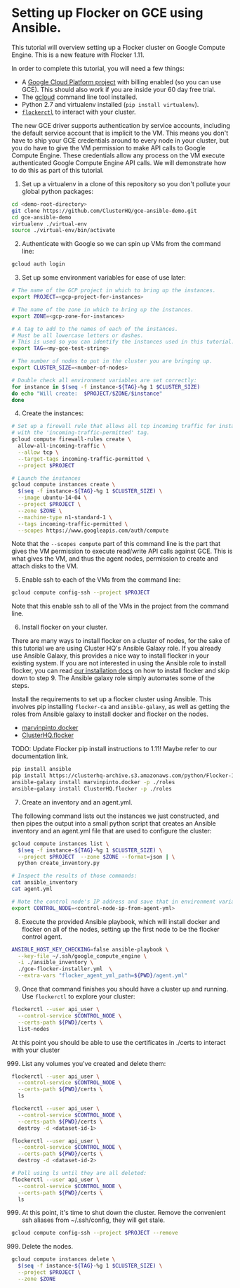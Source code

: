 # Setting up Flocker on GCE using Ansible.

This tutorial will overview setting up a Flocker cluster on Google Compute
Engine. This is a new feature with Flocker 1.11.

In order to complete this tutorial, you will need a few things:

* A [Google Cloud Platform project](https://console.cloud.google.com/project)
  with billing enabled (so you can use GCE). This should also work if you are
  inside your 60 day free trial.
* The [gcloud](https://cloud.google.com/sdk/downloads) command line tool
  installed.
* Python 2.7 and virtualenv installed (`pip install virtualenv`).
* [`flockerctl`](https://docs.clusterhq.com/en/latest/flocker-features/flockerctl.html)
  to interact with your cluster.

The new GCE driver supports authentication by service accounts, including the
default service account that is implicit to the VM. This means you don't have
to ship your GCE credentials around to every node in your cluster, but you do
have to give the VM permission to make API calls to Google Compute Engine.
These credentials allow any process on the VM execute authenticated Google
Compute Engine API calls. We will demonstrate how to do this as part of this
tutorial.


1. Set up a virtualenv in a clone of this repository so you don't pollute your
   global python packages:

  ```bash
  cd <demo-root-directory>
  git clone https://github.com/ClusterHQ/gce-ansible-demo.git
  cd gce-ansible-demo
  virtualenv ./virtual-env
  source ./virtual-env/bin/activate
  ```

2. Authenticate with Google so we can spin up VMs from the command line:

  ```bash
  gcloud auth login
  ```

3. Set up some environment variables for ease of use later:

  ```bash
  # The name of the GCP project in which to bring up the instances.
  export PROJECT=<gcp-project-for-instances>

  # The name of the zone in which to bring up the instances.
  export ZONE=<gcp-zone-for-instances>

  # A tag to add to the names of each of the instances.
  # Must be all lowercase letters or dashes.
  # This is used so you can identify the instances used in this tutorial.
  export TAG=<my-gce-test-string>

  # The number of nodes to put in the cluster you are bringing up.
  export CLUSTER_SIZE=<number-of-nodes>

  # Double check all environment variables are set correctly:
  for instance in $(seq -f instance-${TAG}-%g 1 $CLUSTER_SIZE)
  do echo "Will create:  $PROJECT/$ZONE/$instance"
  done
  ```

4. Create the instances:

  ```bash
  # Set up a firewall rule that allows all tcp incoming traffic for instances
  # with the 'incoming-traffic-permitted' tag.
  gcloud compute firewall-rules create \
    allow-all-incoming-traffic \
    --allow tcp \
    --target-tags incoming-traffic-permitted \
    --project $PROJECT

  # Launch the instances
  gcloud compute instances create \
    $(seq -f instance-${TAG}-%g 1 $CLUSTER_SIZE) \
    --image ubuntu-14-04 \
    --project $PROJECT \
    --zone $ZONE \
    --machine-type n1-standard-1 \
    --tags incoming-traffic-permitted \
    --scopes https://www.googleapis.com/auth/compute
  ```

  Note that the `--scopes compute` part of this command line is the part that
  gives the VM permission to execute read/write API calls against GCE. This is
  what gives the VM, and thus the agent nodes, permission to create and attach
  disks to the VM.

5. Enable ssh to each of the VMs from the command line:

  ```bash
  gcloud compute config-ssh --project $PROJECT
  ```

  Note that this enable ssh to all of the VMs in the project from the command
  line.

6. Install flocker on your cluster.

  There are many ways to install flocker on a cluster of nodes, for
  the sake of this tutorial we are using Cluster HQ's Ansible Galaxy
  role. If you already use Ansible Galaxy, this provides a nice way to
  install flocker in your existing system.  If you are not interested
  in using the Ansible role to install flocker, you can read [our
  installation docs](https://docs.clusterhq.com/en/latest/index.html)
  on how to install flocker and skip down to step 9. The Ansible
  galaxy role simply automates some of the steps.

  Install the requirements to set up a flocker cluster using Ansible.
  This involves pip installing `flocker-ca` and `ansible-galaxy`, as well as
  getting the roles from Ansible galaxy to install docker and flocker on the
  nodes.

  * [marvinpinto.docker](https://galaxy.ansible.com/marvinpinto/docker/)
  * [ClusterHQ.flocker](https://galaxy.ansible.com/ClusterHQ/flocker/)

  TODO: Update Flocker pip install instructions to 1.11! Maybe refer to our
  documentation link.

  ```bash
  pip install ansible
  pip install https://clusterhq-archive.s3.amazonaws.com/python/Flocker-1.10.2-py2-none-any.whl
  ansible-galaxy install marvinpinto.docker -p ./roles
  ansible-galaxy install ClusterHQ.flocker -p ./roles
  ```

7. Create an inventory and an agent.yml.

  The following command lists out the instances we just constructed, and then
  pipes the output into a small python script that creates an Ansible inventory
  and an agent.yml file that are used to configure the cluster:

  ```bash
  gcloud compute instances list \
    $(seq -f instance-${TAG}-%g 1 $CLUSTER_SIZE) \
    --project $PROJECT  --zone $ZONE --format=json | \
    python create_inventory.py

  # Inspect the results of those commands:
  cat ansible_inventory
  cat agent.yml

  # Note the control node's IP address and save that in environment variable.
  export CONTROL_NODE=<control-node-ip-from-agent-yml>
  ```

8. Execute the provided Ansible playbook, which will install docker and flocker
   on all of the nodes, setting up the first node to be the flocker control
   agent.

  ```bash
  ANSIBLE_HOST_KEY_CHECKING=false ansible-playbook \
    --key-file ~/.ssh/google_compute_engine \
    -i ./ansible_inventory \
    ./gce-flocker-installer.yml  \
    --extra-vars "flocker_agent_yml_path=${PWD}/agent.yml"
  ```

9. Once that command finishes you should have a cluster up and running. Use
   `flockerctl` to explore your cluster:

  ```bash
  flockerctl --user api_user \
    --control-service $CONTROL_NODE \
    --certs-path ${PWD}/certs \
    list-nodes
  ```

  At this point you should be able to use the certificates in ./certs to
  interact with your cluster

999. List any volumes you've created and delete them:

  ```bash
  flockerctl --user api_user \
    --control-service $CONTROL_NODE \
    --certs-path ${PWD}/certs \
    ls

  flockerctl --user api_user \
    --control-service $CONTROL_NODE \
    --certs-path ${PWD}/certs \
    destroy -d <dataset-id-1>

  flockerctl --user api_user \
    --control-service $CONTROL_NODE \
    --certs-path ${PWD}/certs \
    destroy -d <dataset-id-2>

  # Poll using ls until they are all deleted:
  flockerctl --user api_user \
    --control-service $CONTROL_NODE \
    --certs-path ${PWD}/certs \
    ls
  ```

999. At this point, it's time to shut down the cluster. Remove the convenient ssh aliases from ~/.ssh/config, they will get stale.

  ```bash
  gcloud compute config-ssh --project $PROJECT --remove
  ```

999. Delete the nodes.

  ```bash
  gcloud compute instances delete \
    $(seq -f instance-${TAG}-%g 1 $CLUSTER_SIZE) \
    --project $PROJECT \
    --zone $ZONE
  ```
